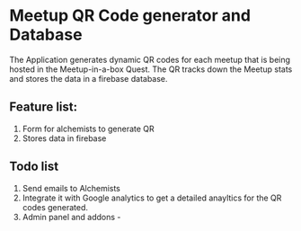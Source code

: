 # Meetup QR Code generator and Database
The Application generates dynamic QR codes for each meetup that is being hosted in the Meetup-in-a-box Quest. The QR tracks down the Meetup stats and stores the data in a firebase database. 

## Feature list: 

1.  Form for alchemists to generate QR
2.  Stores data in firebase

## Todo list

1.  Send emails to Alchemists
2.  Integrate it with Google analytics to get a detailed anayltics for the QR codes generated. 
3. Admin panel and addons -